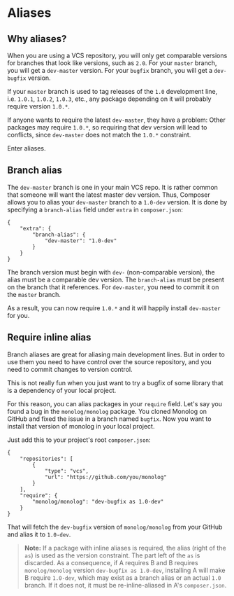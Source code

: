 <!--
    tagline: Alias branch names to versions
-->
# Aliases

## Why aliases?

When you are using a VCS repository, you will only get comparable versions for
branches that look like versions, such as `2.0`. For your `master` branch, you
will get a `dev-master` version. For your `bugfix` branch, you will get a
`dev-bugfix` version.

If your `master` branch is used to tag releases of the `1.0` development line,
i.e. `1.0.1`, `1.0.2`, `1.0.3`, etc., any package depending on it will
probably require version `1.0.*`.

If anyone wants to require the latest `dev-master`, they have a problem: Other
packages may require `1.0.*`, so requiring that dev version will lead to
conflicts, since `dev-master` does not match the `1.0.*` constraint.

Enter aliases.

## Branch alias

The `dev-master` branch is one in your main VCS repo. It is rather common that
someone will want the latest master dev version. Thus, Composer allows you to
alias your `dev-master` branch to a `1.0-dev` version. It is done by
specifying a `branch-alias` field under `extra` in `composer.json`:

    {
        "extra": {
            "branch-alias": {
                "dev-master": "1.0-dev"
            }
        }
    }

The branch version must begin with `dev-` (non-comparable version), the alias
must be a comparable dev version. The `branch-alias` must be present on the
branch that it references. For `dev-master`, you need to commit it on the
`master` branch.

As a result, you can now require `1.0.*` and it will happily install
`dev-master` for you.

## Require inline alias

Branch aliases are great for aliasing main development lines. But in order to
use them you need to have control over the source repository, and you need to
commit changes to version control.

This is not really fun when you just want to try a bugfix of some library that
is a dependency of your local project.

For this reason, you can alias packages in your `require` field. Let's say you
found a bug in the `monolog/monolog` package. You cloned Monolog on GitHub and
fixed the issue in a branch named `bugfix`. Now you want to install that
version of monolog in your local project.

Just add this to your project's root `composer.json`:

    {
        "repositories": [
            {
                "type": "vcs",
                "url": "https://github.com/you/monolog"
            }
        ],
        "require": {
            "monolog/monolog": "dev-bugfix as 1.0-dev"
        }
    }

That will fetch the `dev-bugfix` version of `monolog/monolog` from your GitHub
and alias it to `1.0-dev`.

> **Note:** If a package with inline aliases is required, the alias (right of
> the `as`) is used as the version constraint. The part left of the `as` is
> discarded. As a consequence, if A requires B and B requires `monolog/monolog`
> version `dev-bugfix as 1.0-dev`, installing A will make B require `1.0-dev`,
> which may exist as a branch alias or an actual `1.0` branch. If it does not,
> it must be re-inline-aliased in A's `composer.json`.
